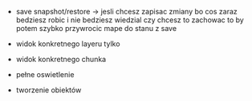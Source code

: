 - save snapshot/restore -> jesli chcesz zapisac zmiany bo cos zaraz bedziesz robic i nie bedziesz wiedzial czy chcesz to zachowac to by potem szybko przywrocic mape do stanu z save

- widok konkretnego layeru tylko

- widok konkretnego chunka

- pełne oswietlenie

- tworzenie obiektów
